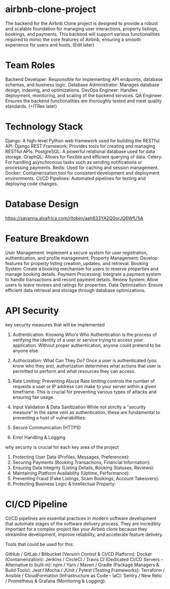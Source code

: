 # airbnb-clone-project 

The backend for the Airbnb Clone project is designed to provide a robust and scalable foundation for managing user interactions, property listings, bookings, and payments. This backend will support various functionalities required to mimic the core features of Airbnb, ensuring a smooth experience for users and hosts. (Edit later) 

# Team Roles 

Backend Developer: Responsible for implementing API endpoints, database schemas, and business logic.
Database Administrator: Manages database design, indexing, and optimizations.
DevOps Engineer: Handles deployment, monitoring, and scaling of the backend services.
QA Engineer: Ensures the backend functionalities are thoroughly tested and meet quality standards. (+ITRex later) 

# Technology Stack 

Django: A high-level Python web framework used for building the RESTful API.
Django REST Framework: Provides tools for creating and managing RESTful APIs.
PostgreSQL: A powerful relational database used for data storage.
GraphQL: Allows for flexible and efficient querying of data.
Celery: For handling asynchronous tasks such as sending notifications or processing payments.
Redis: Used for caching and session management.
Docker: Containerization tool for consistent development and deployment environments.
CI/CD Pipelines: Automated pipelines for testing and deploying code changes.

# Database Design 

https://savanna.alxafrica.com/rltoken/aah833YA2Q0orJQ6WfU1iA 

# Feature Breakdown 

User Management: Implement a secure system for user registration, authentication, and profile management.
Property Management: Develop features for property listing creation, updates, and retrieval.
Booking System: Create a booking mechanism for users to reserve properties and manage booking details.
Payment Processing: Integrate a payment system to handle transactions and record payment details.
Review System: Allow users to leave reviews and ratings for properties.
Data Optimization: Ensure efficient data retrieval and storage through database optimizations.

# API Security 

<gemini for="edits">

key security measures that will be implemented

1. Authentication: Knowing Who's Who
Authentication is the process of verifying the identity of a user or service trying to access your application. Without proper authentication, anyone could pretend to be anyone else.

2. Authorization: What Can They Do?
Once a user is authenticated (you know who they are), authorization determines what actions that user is permitted to perform and what resources they can access.

3. Rate Limiting: Preventing Abuse
Rate limiting controls the number of requests a user or IP address can make to your server within a given timeframe. This is crucial for preventing various types of attacks and ensuring fair usage.

4. Input Validation & Data Sanitization
While not strictly a "security measure" in the same vein as authentication, these are fundamental to preventing a host of vulnerabilities:

5. Secure Communication (HTTPS)

6. Error Handling & Logging

why security is crucial for each key area of the project 

1. Protecting User Data (Profiles, Messages, Preferences):
2. Securing Payments (Booking Transactions, Financial Information):
3. Ensuring Data Integrity (Listing Details, Booking Statuses, Reviews):
4. Maintaining Platform Availability (Uptime, Performance):
5. Preventing Fraud (Fake Listings, Scam Bookings, Account Takeovers):
6. Protecting Business Logic & Intellectual Property:

</gemini>

# CI/CD Pipeline 

CI/CD pipelines are essential practices in modern software development that automate stages of the software delivery process. They are incredibly important for a complex project like your Airbnb clone because they streamline development, improve reliability, and accelerate feature delivery. 

Tools that could be used for this: 

GitHub / GitLab / Bitbucket (Version Control & CI/CD Platform):
Docker (Containerization):
Jenkins / CircleCI / Travis CI (Dedicated CI/CD Servers - Alternative to built-in):
npm / Yarn / Maven / Gradle (Package Managers & Build Tools):
Jest / Mocha / JUnit / Pytest (Testing Frameworks):
Terraform / Ansible / CloudFormation (Infrastructure as Code - IaC):
Sentry / New Relic / Prometheus & Grafana (Monitoring & Logging):







